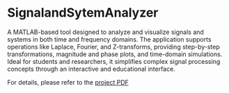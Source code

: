 # SignalandSytemAnalyzer
A MATLAB-based tool designed to analyze and visualize signals and systems in both time and frequency domains. The application supports operations like Laplace, Fourier, and Z-transforms, providing step-by-step transformations, magnitude and phase plots, and time-domain simulations. Ideal for students and researchers, it simplifies complex signal processing concepts through an interactive and educational interface.

For details, please refer to the [project PDF](./SignalandSystemAnalyzer.pdf)
